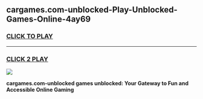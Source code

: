 
## cargames.com-unblocked-Play-Unblocked-Games-Online-4ay69
<h3>
<a href="https://premium76.site?title=cargames.com-unblocked&ref=25A">CLICK TO PLAY</a></h3>
<hr>

<h3>
<a href="https://premium76.site?title=cargames.com-unblocked&ref=25A">CLICK 2 PLAY</a>
  
</h3>

<a href="https://premium76.site?title=cargames.com-unblocked&ref=25A"><img src="https://clearcache.store/games.png"></a>


**cargames.com-unblocked games unblocked: Your Gateway to Fun and Accessible Online Gaming**
